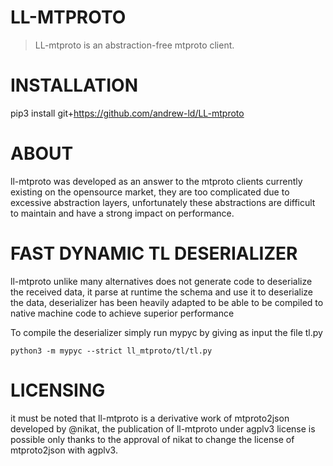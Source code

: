 # LL-MTPROTO  
> LL-mtproto is an abstraction-free mtproto client.

# INSTALLATION
pip3 install git+https://github.com/andrew-ld/LL-mtproto

# ABOUT
ll-mtproto was developed as an answer to the mtproto clients currently existing on the opensource market, they are too complicated due to excessive abstraction layers, unfortunately these abstractions are difficult to maintain and have a strong impact on performance.

# FAST DYNAMIC TL DESERIALIZER
ll-mtproto unlike many alternatives does not generate code to deserialize the received data, it parse at runtime the schema and use it to deserialize the data, deserializer has been heavily adapted to be able to be compiled to native machine code to achieve superior performance

To compile the deserializer simply run mypyc by giving as input the file tl.py

`python3 -m mypyc --strict ll_mtproto/tl/tl.py`

# LICENSING
it must be noted that ll-mtproto is a derivative work of mtproto2json developed by @nikat, the publication of ll-mtproto under agplv3 license is possible only thanks to the approval of nikat to change the license of mtproto2json with agplv3.
